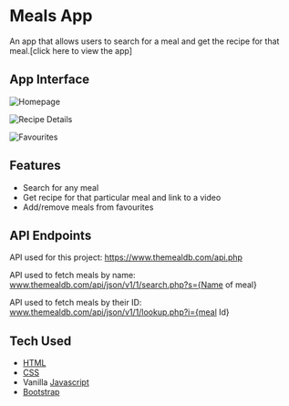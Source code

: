 # Meals App

An app that allows users to search for a meal and get the recipe for that meal.[click here to view the app] 
## App Interface

![Homepage](assets/homepage.png)

![Recipe Details](assets/recipe_details.png)

![Favourites](assets/favourites_page.png)

## Features

- Search for any meal
- Get recipe for that particular meal and link to a video
- Add/remove meals from favourites

## API Endpoints

API used for this project: <https://www.themealdb.com/api.php>

API used to fetch meals by name: www.themealdb.com/api/json/v1/1/search.php?s={Name of meal}

API used to fetch meals by their ID: www.themealdb.com/api/json/v1/1/lookup.php?i={meal Id}

## Tech Used

- [HTML](https://en.wikipedia.org/wiki/HTML)
- [CSS](https://en.wikipedia.org/wiki/CSS)
- Vanilla [Javascript](https://www.javascript.com/)
- [Bootstrap](https://getbootstrap.com/)
